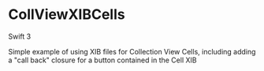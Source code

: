 # CollViewXIBCells

Swift 3

Simple example of using XIB files for Collection View Cells, including adding a "call back" closure for a button contained in the Cell XIB
